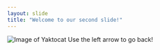 ```yaml
---
layout: slide
title: "Welcome to our second slide!"
---
```

![Image of Yaktocat](https://octodex.github.com/images/yaktocat.png)
Use the left arrow to go back!

